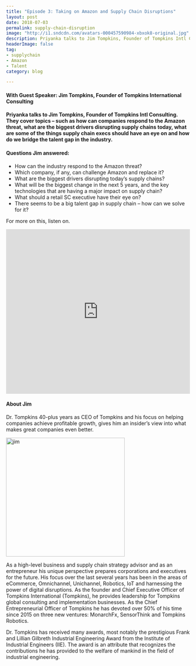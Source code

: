```yaml
---
title: "Episode 3: Taking on Amazon and Supply Chain Disruptions"
layout: post
date: 2018-07-03
permalink: supply-chain-disruption
image: "http://i1.sndcdn.com/avatars-000457590984-xbxok8-original.jpg"
description: Priyanka talks to Jim Tompkins, Founder of Tompkins Intl Consulting. They cover topics – such as how can companies respond to the Amazon threat, what are the biggest drivers disrupting supply chains today, what are some of the things supply chain execs should have an eye on and how do we bridge the talent gap in the industry.
headerImage: false
tag:
- supplychain
- Amazon
- Talent
category: blog

---
```

#### With Guest Speaker: Jim Tompkins, Founder of Tompkins International Consulting

 

#### Priyanka talks to Jim Tompkins, Founder of Tompkins Intl Consulting. They cover topics – such as how can companies respond to the Amazon threat, what are the biggest drivers disrupting supply chains today, what are some of the things supply chain execs should have an eye on and how do we bridge the talent gap in the industry.

#### Questions Jim answered:

 


- How can the industry respond to the Amazon threat?
- Which company, if any, can challenge Amazon and replace it?
- What are the biggest drivers disrupting today’s supply chains?
- What will be the biggest change in the next 5 years, and the key technologies that are having a major impact on supply chain?
- What should a retail SC executive have their eye on?
- There seems to be a big talent gap in supply chain – how can we solve for it?

 

For more on this, listen on.


<iframe width="100%" height="450" scrolling="no" frameborder="no" allow="autoplay" src="https://w.soundcloud.com/player/?url=https%3A//api.soundcloud.com/tracks/466715628&color=%235ba28e&auto_play=false&hide_related=false&show_comments=true&show_user=true&show_reposts=false&show_teaser=true&visual=true"></iframe>



#### About Jim

Dr. Tompkins 40-plus years as CEO of Tompkins and his focus on helping companies achieve profitable growth, gives him an insider’s view into what makes great companies even better.

<img src= "/assets/images/jimtompkins.jpg" alt="jim" width="325px">




 

As a high-level business and supply chain strategy advisor and as an entrepreneur his unique perspective prepares corporations and executives for the future. His focus over the last several years has been in the areas of eCommerce, Omnichannel, Unichannel, Robotics, IoT and harnessing the power of digital disruptions. As the founder and Chief Executive Officer of Tompkins International (Tompkins), he provides leadership for Tompkins global consulting and implementation businesses.  As the Chief Entrepreneurial Officer of Tompkins he has devoted over 50% of his time since 2015 on three new ventures: MonarchFx, SensorThink and Tompkins Robotics.


Dr. Tompkins has received many awards, most notably the prestigious Frank and Lillian Gilbreth Industrial Engineering Award from the Institute of Industrial Engineers (IIE). The award is an attribute that recognizes the contributions he has provided to the welfare of mankind in the field of industrial engineering. 